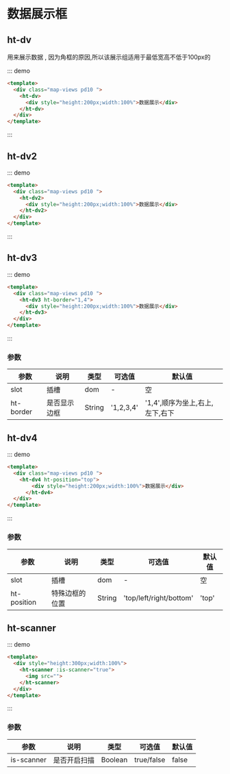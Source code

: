 
# 数据展示框

## ht-dv

用来展示数据 , 因为角框的原因,所以该展示组适用于最低宽高不低于100px的

::: demo 
```html
<template>
  <div class="map-views pd10 ">
    <ht-dv>
      <div style="height:200px;width:100%">数据展示</div>
    </ht-dv>
  </div>
</template>
```
:::

## ht-dv2


::: demo 
```html
<template>
  <div class="map-views pd10 ">
    <ht-dv2>
      <div style="height:200px;width:100%">数据展示</div>
    </ht-dv2>
  </div>
</template>
```
:::




## ht-dv3


::: demo 
```html
<template>
  <div class="map-views pd10 ">
    <ht-dv3 ht-border="1,4">
      <div style="height:200px;width:100%">数据展示</div>
    </ht-dv3>
  </div>
</template>
```
:::


### 参数

参数|说明|类型|可选值|默认值
---|---|---|---|---
slot|插槽|dom|-|空
ht-border|是否显示边框|String|'1,2,3,4'|'1,4',顺序为坐上,右上,左下,右下



## ht-dv4


::: demo 
```html
<template>
  <div class="map-views pd10 ">
    <ht-dv4 ht-position="top">
        <div style="height:200px;width:100%">数据展示</div>
      </ht-dv4>
  </div>
</template>
```
:::


### 参数

参数|说明|类型|可选值|默认值
---|---|---|---|---
slot|插槽|dom|-|空
ht-position|特殊边框的位置|String|'top/left/right/bottom'|'top'

## ht-scanner


::: demo 
```html
<template>
  <div style="height:300px;width:100%">
    <ht-scanner :is-scanner="true">
      <img src="">
    </ht-scanner>
  </div>
</template>
```
:::

### 参数

参数|说明|类型|可选值|默认值
---|---|---|---|---
is-scanner|是否开启扫描|Boolean|true/false|false